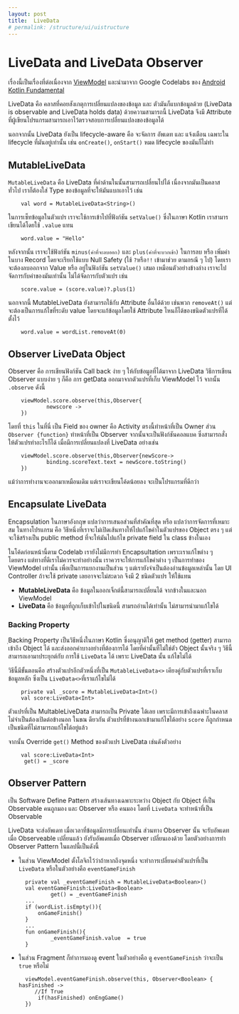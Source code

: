 ```yaml
---
layout: post
title:  LiveData 
# permalink: /structure/ui/uistructure
---
```

# LiveData and LiveData Observer
เรื่องนี้เป็นเรื่องที่ต่อเนื่องจาก [ViewModel](ViewModel) และนำมาจาก Google Codelabs ของ [Android Kotlin Fundamental](https://codelabs.developers.google.com/codelabs/kotlin-android-training-live-data)

LiveData คือ คลาสที่คอยสังเกตุการเปลี่ยนแปลงของข้อมูล และ ตัวมันก็แบกข้อมูลด้วย (LiveData is observable and LiveData holds data) ด้วยความสามารถนี้ LiveData จึงมี Attribute ที่ผู้เขียนโปรแกรมสามารถเอาไว้ตรวจสอบการเปลี่ยนแปลงของข้อมูลได้ 

นอกจากนั้น LiveData ยังเป็น lifecycle-aware คือ จะจัดการ อัพเดท และ แจ้งเตือน เฉพาะใน lifecycle ที่มันอยู่เท่านั้น เช่น `onCreate()`, `onStart()` หมด lifecycle ของมันก็ไม่ทำ

## MutableLiveData
`MutableLiveData` คือ LiveData ที่ค่าด้านในนั้นสามารถเปลี่ยนไปได้ เนื่องจากมันเป็นคลาสทั่วไป เราก็ต้องใส่ Type ของข้อมูลที่จะให้มันแบกเอาไว้ เช่น

        val word = MutableLiveData<String>()

ในการเซ็ทข้อมูลในตัวแปร เราจะใช้การเข้าไปที่ฟังก์ชัน `setValue()` ซึ่งในภาษา Kotlin เราสามารเขียนได้โดยใช้ `.value` แทน 

        word.value = "Hello"

หลังจากนั้น เราจะใช้ฟังก์ชัน `minus(ค่าที่จะลบออก)` และ `plus(ค่าที่จะบวกเข้า)` ในการลบ หรือ เพิ่มค่า ในบาง Record โดยจะเรียกใช้แบบ Null Safety (ใช้ `?`หรือ`!!` เข้ามาช่วย ตามกรณี ๆ ไป) โดยเราจะต้องลบออกจาก Value หรือ อยู่ในฟังก์ชัน `setValue()` เสมอ เหมือนตัวอย่างข้างล่าง เราจะไปจัดการกับค่าของมันเท่านั้น ไม่ได้จัดการกับตัวแปร เช่น

        score.value = (score.value)?.plus(1)

นอกจากนี้ MutableLiveData ยังสามารถใช้กับ Attribute อื่นได้ด้วย เช่นพวก `removeAt()` แต่จะต้องเป็นการแก้ไขที่ระดับ value โดยจะแก้ข้อมูลโดยใช้ Attribute ไหนก็ได้ของชนิดตัวแปรที่ได้ตั้งไว้

        word.value = wordList.removeAt(0)

## Observer LiveData Object
Observer คือ การเขียนฟังก์ชัน Call back ง่าย ๆ ให้กับข้อมูลที่ได้มาจาก LiveData วิธีการเขียน Observer แบบง่าย ๆ ก็คือ การ getData ออกมาจากตัวแปรที่เก็บ ViewModel ไว้ จากนั้น `.observe` ดังนี้

        viewModel.score.observe(this,Observer{
                newscore ->
        })

โดยที่ `this` ในที่นี่ เป็น Field ของ owner คือ Activity ตรงนี้ทำหน้าที่เป็น Owner ส่วน `Observer {function}` ทำหน้าที่เป็น Observer จากนั้นจะเป็นฟังก์ชันคอลแบค ซึ่งสามารถสั่งให้ตัวแปรทำอะไรก็ได้ เมื่อมีการเปลี่ยนแปลงที่ LiveData อย่างเช่น

        viewModel.score.observe(this,Observer{newScore->
                binding.scoreText.text = newScore.toString()
        })

แม้ว่าการทำงานจะออกมาเหมือนเดิม แต่เราจะเขียนโค้ดน้อยลง จะเป็นโปรแกรมที่ดีกว่า

## Encapsulate LiveData
Encapsulation ในภาษาอังกฤษ แปลว่าการเสนอส่วนที่สำคัณที่สุด หรือ แปลว่าการจัดการที่เหมาะสม ในทางโปรแกรม คือ วิธีหนึ่งที่เราจะไม่เปิดเส้นทางให้ไปแก้ไขค่าในตัวแปรของ Object ตรง ๆ  แต่จะใช้สร้างเป็น public method ที่จะให้มันไปแก้ไข private field ใน class ข้างในเอง 

ในโค้ดก่อนหน้านี้ตาม Codelab เรายังไม่มีการทำ Encapsultation เพราะเราแก้ไขต่าง ๆ โดยตรง แต่ทางที่ดีเราไม่ควรจะทำอย่างนั้น เราควรจะให้การแก้ไขค่าต่าง ๆ เป็นการทำของ ViewModel เท่านั้น เพื่อเป็นการแยกงานเป็นส่วน ๆ แต่เรายังจำเป็นต้องอ่านข้อมูลเหล่านั้น โดย UI Controller ถ้าจะใช้ private เลยอาจจะไม่สะดวก จึงมี 2 ชนิดตัวแปร ให้ใช้แทน

- **MutableLiveData** คือ ข้อมูลในออกเจ็กต์นี้สามารถเปลี่ยนได้ จากข้างในและนอก ViewModel
- **LiveData** คือ ข้อมูลที่ถูกเก็บเข้าไปในชนิดนี้ สามรถอ่านได้เท่านั้น ไม่สามารนำมาแก้ไขได้

### Backing Property
ฺBacking Property เป็นวิธีหนึ่งในภาษา Kotlin ซี่งอนุญาติให้ get method (getter) สามารถเข้าถึง Object ได้ และส่งออกค่าบางอย่างที่ต้องการได้ โดยที่ค่านั้นที่ไม่ใช่ตัว Object นั้นจริง ๆ วิธีนี้สามารถเอามาประยุกต์กับ การใช้ `LiveData` ได้ เพราะ LiveData นั้น แก้ไขไม่ได้

วิธีนี้มีขั้นตอนคือ สร้างตัวแปรอีกตัวหนึ่งที่เป็น `MutableLiveData<>` เคียงคู่กับตัวแปรที่เราเก็บข้อมูลหลัก ซึ่งเป็น `LiveData<>`ที่เราแก้ไขไม่ได้ 

        private val _score = MutableLiveData<Int>()
        val score:LiveData<Int>

ตัวแปรที่เป็น MultableLiveData สามารถเป็น Private ได้เลย เพราะมีการเข้าถึงเฉพ่าะในคลาส ไม่จำเป็นต้องเปิดต่อข้างนอก ในขณ ดียวกัน ตัวแปรที่ข้างนอกเข้ามาแก้ไขได้อย่าง `score` ก็ถูกกำหนดเป็นชนิดที่ไม่สามารถแก้ไขได้อยู่แล้ว

จากนั้น Override `get()` Method ของตัวแปร LiveData เช่นดังตัวอย่าง

        val score:LiveData<Int>
         get() = _score
        
## Observer Pattern
เป็น Software Define Pattern สร้างเส้นทางเฉพาะระหว่าง Object กับ Object ที่เป็น Observable คนถูกมอง และ Observer หรือ คนมอง โดยที่ `LiveData` จะทำหน้าที่เป็น Observable 

LiveData จะส่งอัพเดท เมื่อเวลาที่ข้อมูลมีการเปลี่ยนเท่านั้น ส่วนทาง Observer นั้น จะรับอัพเดทเมื่อ Observeable เปลี่ยนแล้ว ยังรับอัพเดทเมื่อ Observer เปลี่ยนเองด้วย โดยตัวอย่างการทำ Observer Pattern ในแลปนี้เป็นดังนี้ 

* ในส่วน ViewModel ตั้งโลจิกไว้ว่าถ้าหากถึงจุดหนึ่ง จะทำการเปลี่ยนค่าตัวแปรที่เป็น `LiveData` หรือในตัวอย่างคือ `eventGameFinish`

        private val _eventGameFinish = MutableLiveData<Boolean>()
        val eventGameFinish:LiveData<Boolean>
                get() = _eventGameFinish
        ...
        if (wordList.isEmpty()){
            onGameFinish()
        }
        ...
        fun onGameFinish(){
                _eventGameFinish.value  = true
        }

* ในส่วน Fragment ก็ทำการมองดู event ในตัวอย่างคือ ดู `eventGameFinish` ว่าจะเป็น `true` หรือไม่

        viewModel.eventGameFinish.observe(this, Observer<Boolean> { hasFinished ->
           //If True
            if(hasFinished) onEngGame()
        })
